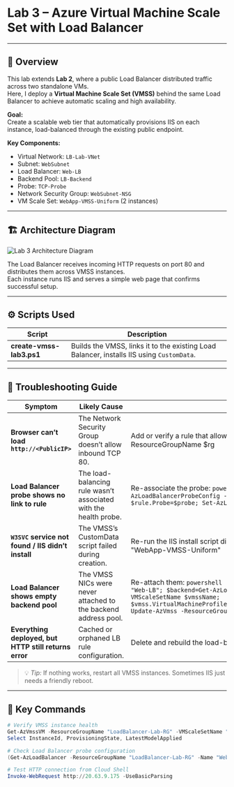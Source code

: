 # Lab 3 – Azure Virtual Machine Scale Set with Load Balancer

---

## 🧠 Overview

This lab extends **Lab 2**, where a public Load Balancer distributed traffic across two standalone VMs.  
Here, I deploy a **Virtual Machine Scale Set (VMSS)** behind the same Load Balancer to achieve automatic scaling and high availability.

**Goal:**  
Create a scalable web tier that automatically provisions IIS on each instance, load-balanced through the existing public endpoint.

**Key Components:**
- Virtual Network: `LB-Lab-VNet`
- Subnet: `WebSubnet`
- Load Balancer: `Web-LB`
- Backend Pool: `LB-Backend`
- Probe: `TCP-Probe`
- Network Security Group: `WebSubnet-NSG`
- VM Scale Set: `WebApp-VMSS-Uniform` (2 instances)

---

## 🏗️ Architecture Diagram

![Lab 3 Architecture Diagram](./lab3-architecture.png)

The Load Balancer receives incoming HTTP requests on port 80 and distributes them across VMSS instances.  
Each instance runs IIS and serves a simple web page that confirms successful setup.

---

## ⚙️ Scripts Used

| Script | Description |
|--------|--------------|
| **create-vmss-lab3.ps1** | Builds the VMSS, links it to the existing Load Balancer, installs IIS using `CustomData`. |

---
## 🔧 Troubleshooting Guide

| Symptom | Likely Cause | How to Fix |
|----------|---------------|------------|
| **Browser can’t load `http://<PublicIP>`** | The Network Security Group doesn’t allow inbound TCP 80. | Add or verify a rule that allows inbound traffic on port 80:  ```powershell  $rg="LoadBalancer-Lab-RG"; $nsg=Get-AzNetworkSecurityGroup -ResourceGroupName $rg | Where-Object {$_.Name -like "*WebSubnet*"}; $nsg | Add-AzNetworkSecurityRuleConfig -Name "Allow-HTTP" -Protocol Tcp -Direction Inbound -Priority 100 -SourceAddressPrefix "*" -SourcePortRange "*" -DestinationAddressPrefix "*" -DestinationPortRange 80 -Access Allow | Set-AzNetworkSecurityGroup  ``` |
| **Load Balancer probe shows no link to rule** | The load-balancing rule wasn’t associated with the health probe. | Re-associate the probe:  ```powershell  $rg="LoadBalancer-Lab-RG"; $lb=Get-AzLoadBalancer -ResourceGroupName $rg -Name "Web-LB"; $probe=Get-AzLoadBalancerProbeConfig -LoadBalancer $lb -Name "TCP-Probe"; $rule=(Get-AzLoadBalancerRuleConfig -LoadBalancer $lb -Name "HTTP-Rule"); $rule.Probe=$probe; Set-AzLoadBalancer -LoadBalancer $lb  ``` |
| **`W3SVC` service not found / IIS didn’t install** | The VMSS’s CustomData script failed during creation. | Re-run the IIS install script directly on all instances:  ```powershell  Get-AzVmssVM -ResourceGroupName "LoadBalancer-Lab-RG" -VMScaleSetName "WebApp-VMSS-Uniform" | ForEach-Object {Invoke-AzVmssVMRunCommand -ResourceGroupName "LoadBalancer-Lab-RG" -VMScaleSetName "WebApp-VMSS-Uniform" -InstanceId $_.InstanceId -CommandId 'RunPowerShellScript' -ScriptString 'Install-WindowsFeature -Name Web-Server; Set-Content -Path "C:\inetpub\wwwroot\index.html" -Value "Hello from VMSS instance!"'}  ``` |
| **Load Balancer shows empty backend pool** | The VMSS NICs were never attached to the backend address pool. | Re-attach them:  ```powershell  $rg="LoadBalancer-Lab-RG"; $vmssName="WebApp-VMSS-Uniform"; $lb=Get-AzLoadBalancer -ResourceGroupName $rg -Name "Web-LB"; $backend=Get-AzLoadBalancerBackendAddressPoolConfig -LoadBalancer $lb -Name "LB-Backend"; $vmss=Get-AzVmss -ResourceGroupName $rg -VMScaleSetName $vmssName; $vmss.VirtualMachineProfile.NetworkProfile.NetworkInterfaceConfigurations[0].IpConfigurations[0].LoadBalancerBackendAddressPools=@($backend); Update-AzVmss -ResourceGroupName $rg -Name $vmssName -VirtualMachineScaleSet $vmss  ``` |
| **Everything deployed, but HTTP still returns error** | Cached or orphaned LB rule configuration. | Delete and rebuild the load-balancer rule with the correct probe reference (see `fix-loadbalancer.ps1` for the full script). |

> 💡 *Tip:* If nothing works, restart all VMSS instances. Sometimes IIS just needs a friendly reboot.

---

## 🧩 Key Commands

```powershell
# Verify VMSS instance health
Get-AzVmssVM -ResourceGroupName "LoadBalancer-Lab-RG" -VMScaleSetName "WebApp-VMSS-Uniform" |
Select InstanceId, ProvisioningState, LatestModelApplied

# Check Load Balancer probe configuration
(Get-AzLoadBalancer -ResourceGroupName "LoadBalancer-Lab-RG" -Name "Web-LB").Probes

# Test HTTP connection from Cloud Shell
Invoke-WebRequest http://20.63.9.175 -UseBasicParsing
